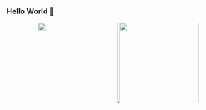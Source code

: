 ### Hello World 👋

<!--

- 🌱 I’m currently learning Front-End
- 📫 How to reach me: https://odiegosilva.dev.br
-->


<div align="center">
  <a href="https://odiegosilva.dev.br">
  <img height="180em" src="https://github-readme-stats.vercel.app/api?username=odiegosilva1&show_icons=true&theme=dark&include_all_commits=true&count_private=true"/>
  <img height="180em" src="https://github-readme-stats.vercel.app/api/top-langs/?username=odiegosilva1&layout=compact&langs_count=7&theme=dark"/>
</div>



 
